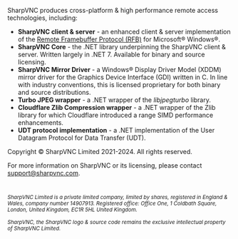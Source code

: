 SharpVNC produces cross-platform & high performance remote access technologies, including:

- **SharpVNC client & server** - an enhanced client & server implementation of the [Remote Framebuffer Protocol (RFB)](https://datatracker.ietf.org/doc/html/rfc6143) for Microsoft® Windows®.
- **SharpVNC Core** - the .NET library underpinning the SharpVNC client & server. Written largely in .NET 7. Available for binary and source licensing.
- **SharpVNC Mirror Driver** - a Windows® Display Driver Model (XDDM) mirror driver for the Graphics Device Interface (GDI) written in C. In line with industry conventions, this is licensed proprietary for both binary and source distributions.
- **Turbo JPEG wrapper** - a .NET wrapper of the _libjpegturbo_ library.
- **Cloudflare Zlib Compression wrapper** - a .NET wrapper of the Zlib library for which Cloudflare introduced a range SIMD performance enhancements.
- **UDT protocol implementation** - a .NET implementation of the User Datagram Protocol for Data Transfer (UDT).

Copyright © SharpVNC Limited 2021-2024. All rights reserved.

For more information on SharpVNC or its licensing, please contact [support@sharpvnc.com](mailto:support@sharpvnc.com).

#
<sub>_SharpVNC Limited is a private limited company, limited by shares, registered in England & Wales, company number 14907913. Registered office: Office One, 1 Coldbath Square, London, United Kingdom, EC1R 5HL United Kingdom._</sub>

<sub>_SharpVNC, the SharpVNC logo & source code remains the exclusive intellectual property of SharpVNC Limited._</sub>
